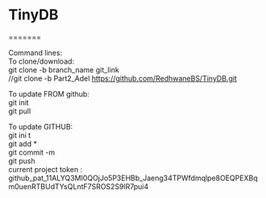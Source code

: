 # TinyDB

=======

Command lines: <br />
To clone/download: <br />
	git clone -b branch_name git_link <br />
	//git clone -b Part2_Adel https://github.com/RedhwaneBS/TinyDB.git <br />


To update FROM github:<br />
	git init <br />
	git pull <br />


To update GITHUB: <br />
	git ini t<br />
	git add * <br />
	git commit -m <br />
	git push <br />
		current project token : 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 <br />



